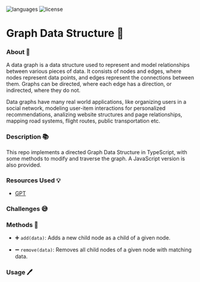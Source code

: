 ![languages](https://img.shields.io/badge/languages-ts-blue)
![license](https://img.shields.io/badge/license-MIT-green)

# Graph Data Structure 🔗

### About 📖

A data graph is a data structure used to represent and model relationships between various pieces of data. It consists of nodes and edges, where nodes represent data points, and edges represent the connections between them. Graphs can be directed, where each edge has a direction, or indirected, where they do not.

Data graphs have many real world applications, like organizing users in a social network, modeling user-item interactions for personalized recommendations, analizing website structures and page relationships, mapping road systems, flight routes, public transportation etc.

### Description 📚

This repo implements a directed Graph Data Structure in TypeScript, with some methods to modify and traverse the graph. A JavaScript version is also provided.

### Resources Used 💡

- [GPT](https://chat.openai.com)

### Challenges 😅

### Methods 🔧

- ➕ `add(data)`: Adds a new child node as a child of a given node.

- ➖ `remove(data)`: Removes all child nodes of a given node with matching data.

### Usage 🖊️

